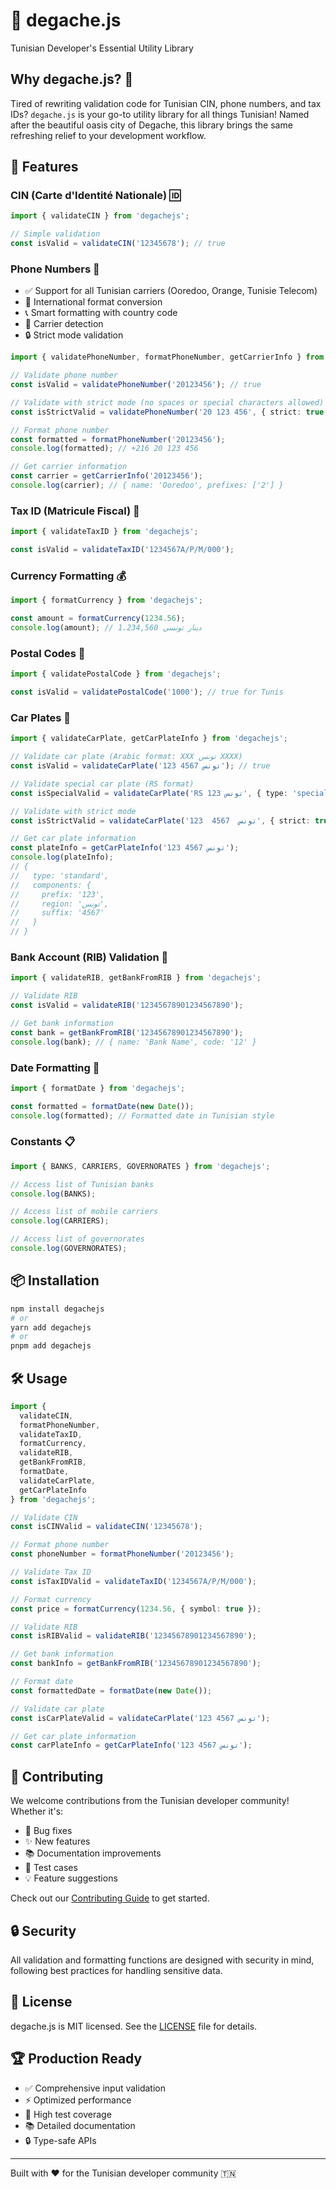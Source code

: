 # 🌴 degache.js

Tunisian Developer's Essential Utility Library

## Why degache.js? 🤔

Tired of rewriting validation code for Tunisian CIN, phone numbers, and tax IDs? `degache.js` is your go-to utility library for all things Tunisian! Named after the beautiful oasis city of Degache, this library brings the same refreshing relief to your development workflow.

## 🚀 Features

### CIN (Carte d'Identité Nationale) 🆔
```typescript
import { validateCIN } from 'degachejs';

// Simple validation
const isValid = validateCIN('12345678'); // true
```

### Phone Numbers 📱
- ✅ Support for all Tunisian carriers (Ooredoo, Orange, Tunisie Telecom)
- 🔄 International format conversion
- 📞 Smart formatting with country code
- 🏢 Carrier detection
- 🔒 Strict mode validation

```typescript
import { validatePhoneNumber, formatPhoneNumber, getCarrierInfo } from 'degachejs';

// Validate phone number
const isValid = validatePhoneNumber('20123456'); // true

// Validate with strict mode (no spaces or special characters allowed)
const isStrictValid = validatePhoneNumber('20 123 456', { strict: true }); // false

// Format phone number
const formatted = formatPhoneNumber('20123456');
console.log(formatted); // +216 20 123 456

// Get carrier information
const carrier = getCarrierInfo('20123456');
console.log(carrier); // { name: 'Ooredoo', prefixes: ['2'] }
```

### Tax ID (Matricule Fiscal) 💼
```typescript
import { validateTaxID } from 'degachejs';

const isValid = validateTaxID('1234567A/P/M/000');
```

### Currency Formatting 💰
```typescript
import { formatCurrency } from 'degachejs';

const amount = formatCurrency(1234.56);
console.log(amount); // 1.234,560 دينار تونسي
```

### Postal Codes 📮
```typescript
import { validatePostalCode } from 'degachejs';

const isValid = validatePostalCode('1000'); // true for Tunis
```

### Car Plates 🚗
```typescript
import { validateCarPlate, getCarPlateInfo } from 'degachejs';

// Validate car plate (Arabic format: XXX تونس XXXX)
const isValid = validateCarPlate('123 تونس 4567'); // true

// Validate special car plate (RS format)
const isSpecialValid = validateCarPlate('RS 123 تونس', { type: 'special' }); // true

// Validate with strict mode
const isStrictValid = validateCarPlate('123  تونس  4567', { strict: true }); // false

// Get car plate information
const plateInfo = getCarPlateInfo('123 تونس 4567');
console.log(plateInfo);
// {
//   type: 'standard',
//   components: {
//     prefix: '123',
//     region: 'تونس',
//     suffix: '4567'
//   }
// }
```

### Bank Account (RIB) Validation 🏦
```typescript
import { validateRIB, getBankFromRIB } from 'degachejs';

// Validate RIB
const isValid = validateRIB('12345678901234567890');

// Get bank information
const bank = getBankFromRIB('12345678901234567890');
console.log(bank); // { name: 'Bank Name', code: '12' }
```

### Date Formatting 📅
```typescript
import { formatDate } from 'degachejs';

const formatted = formatDate(new Date());
console.log(formatted); // Formatted date in Tunisian style
```

### Constants 📋
```typescript
import { BANKS, CARRIERS, GOVERNORATES } from 'degachejs';

// Access list of Tunisian banks
console.log(BANKS);

// Access list of mobile carriers
console.log(CARRIERS);

// Access list of governorates
console.log(GOVERNORATES);
```

## 📦 Installation

```bash
npm install degachejs
# or
yarn add degachejs
# or
pnpm add degachejs
```

## 🛠️ Usage

```typescript
import {
  validateCIN,
  formatPhoneNumber,
  validateTaxID,
  formatCurrency,
  validateRIB,
  getBankFromRIB,
  formatDate,
  validateCarPlate,
  getCarPlateInfo
} from 'degachejs';

// Validate CIN
const isCINValid = validateCIN('12345678');

// Format phone number
const phoneNumber = formatPhoneNumber('20123456');

// Validate Tax ID
const isTaxIDValid = validateTaxID('1234567A/P/M/000');

// Format currency
const price = formatCurrency(1234.56, { symbol: true });

// Validate RIB
const isRIBValid = validateRIB('12345678901234567890');

// Get bank information
const bankInfo = getBankFromRIB('12345678901234567890');

// Format date
const formattedDate = formatDate(new Date());

// Validate car plate
const isCarPlateValid = validateCarPlate('123 تونس 4567');

// Get car plate information
const carPlateInfo = getCarPlateInfo('123 تونس 4567');
```

## 🤝 Contributing

We welcome contributions from the Tunisian developer community! Whether it's:

- 🐛 Bug fixes
- ✨ New features
- 📚 Documentation improvements
- 🧪 Test cases
- 💡 Feature suggestions

Check out our [Contributing Guide](CONTRIBUTING.md) to get started.

## 🔒 Security

All validation and formatting functions are designed with security in mind, following best practices for handling sensitive data.

## 📄 License

degache.js is MIT licensed. See the [LICENSE](LICENSE) file for details.

## 🏆 Production Ready

- ✅ Comprehensive input validation
- ⚡ Optimized performance
- 🧪 High test coverage
- 📚 Detailed documentation
- 🔒 Type-safe APIs

---

Built with ❤️ for the Tunisian developer community 🇹🇳
